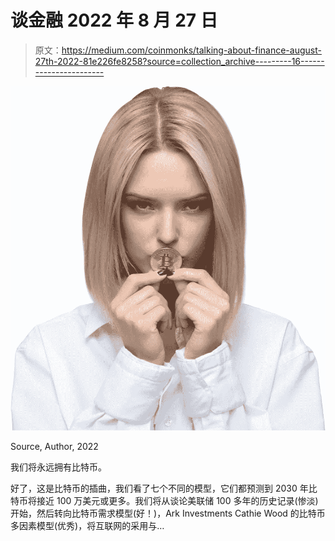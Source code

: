 # 谈金融 2022 年 8 月 27 日

> 原文：<https://medium.com/coinmonks/talking-about-finance-august-27th-2022-81e226fe8258?source=collection_archive---------16----------------------->

![](img/0644768b0ed8d7f4c49b5283f5670f24.png)

Source, Author, 2022

我们将永远拥有比特币。

好了，这是比特币的插曲，我们看了七个不同的模型，它们都预测到 2030 年比特币将接近 100 万美元或更多。我们将从谈论美联储 100 多年的历史记录(惨淡)开始，然后转向比特币需求模型(好！)，Ark Investments Cathie Wood 的比特币多因素模型(优秀)，将互联网的采用与…